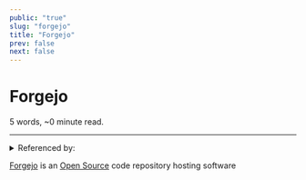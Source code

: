 ```yaml
---
public: "true"
slug: "forgejo"
title: "Forgejo"
prev: false
next: false
---
```

<script setup>
import { data } from '../../git.data.ts';
import { useData } from 'vitepress';
const pageData = useData();
</script>
<h1 class="p-name">Forgejo</h1>
<p>5 words, ~0 minute read. <span v-html="data[`site/${pageData.page.value.relativePath}`]" /></p>
<hr/>

<details><summary>Referenced by:</summary><a href="/garden/incremental-social/index.md">Incremental Social</a></details>

[Forgejo](https://forgejo.org) is an [Open Source](/garden/open-source/index.md) code repository hosting software